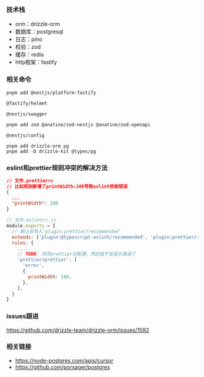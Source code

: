 ### 

### 技术栈

- orm：drizzle-orm 
- 数据库：postgresql
- 日志：pino
- 校验：zod
- 缓存：redis
- http框架：fastify

### 相关命令

```shell
pnpm add @nestjs/platform-fastify

@fastify/helmet

@nestjs/swagger

pnpm add zod @anatine/zod-nestjs @anatine/zod-openapi

@nestjs/config

pnpm add drizzle-orm pg
pnpm add -D drizzle-kit @types/pg

```

### eslint和prettier规则冲突的解决方法

```json
// 文件.prettierrc
// 比如规则新增了printWidth:100导致eslint校验错误
{
  ...
  "printWidth": 100
}
```

```javascript
// 文件.eslintrc.js
module.exports = {
  // 默认会导入'plugin:prettier/recommended'
  extends: ['plugin:@typescript-eslint/recommended', 'plugin:prettier/recommended'],
  rules: {
    ...
    // TODO: 同步prettier的配置，然后就不会提示错误了
    'prettier/prettier': [
      'error',
      {
        printWidth: 100,
      },
    ],
  }
}  
```

### issues跟进

<https://github.com/drizzle-team/drizzle-orm/issues/1592>

### 相关链接

- <https://node-postgres.com/apis/cursor>
- <https://github.com/porsager/postgres>